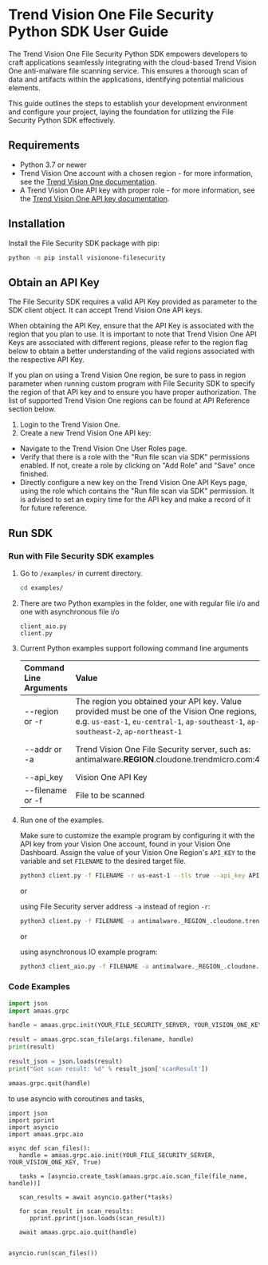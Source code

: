 # Trend Vision One File Security Python SDK User Guide

The Trend Vision One File Security Python SDK empowers developers to craft applications seamlessly integrating with the cloud-based Trend Vision One anti-malware file scanning service. This ensures a thorough scan of data and artifacts within the applications, identifying potential malicious elements.

This guide outlines the steps to establish your development environment and configure your project, laying the foundation for utilizing the File Security Python SDK effectively.

## Requirements

- Python 3.7 or newer
- Trend Vision One account with a chosen region - for more information, see the [Trend Vision One documentation](https://docs.trendmicro.com/en-us/enterprise/trend-micro-xdr-help/Home).
- A Trend Vision One API key with proper role - for more information, see the [Trend Vision One API key documentation](https://docs.trendmicro.com/en-us/enterprise/trend-vision-one/administrative-setti/accountspartfoundati/api-keys.aspx).

## Installation

Install the File Security SDK package with pip:

   ```sh
   python -m pip install visionone-filesecurity
   ```

## Obtain an API Key

The File Security SDK requires a valid API Key provided as parameter to the SDK client object. It can accept Trend Vision One API keys.

When obtaining the API Key, ensure that the API Key is associated with the region that you plan to use. It is important to note that Trend Vision One API Keys are associated with different regions, please refer to the region flag below to obtain a better understanding of the valid regions associated with the respective API Key.

If you plan on using a Trend Vision One region, be sure to pass in region parameter when running custom program with File Security SDK to specify the region of that API key and to ensure you have proper authorization. The list of supported Trend Vision One regions can be found at API Reference section below.

1. Login to the Trend Vision One.
2. Create a new Trend Vision One API key:

- Navigate to the Trend Vision One User Roles page.
- Verify that there is a role with the "Run file scan via SDK" permissions enabled. If not, create a role by clicking on "Add Role" and "Save" once finished.
- Directly configure a new key on the Trend Vision One API Keys page, using the role which contains the "Run file scan via SDK" permission. It is advised to set an expiry time for the API key and make a record of it for future reference.

## Run SDK

### Run with File Security SDK examples

1. Go to `/examples/` in current directory.

   ```sh
   cd examples/
   ```

2. There are two Python examples in the folder, one with regular file i/o and one with asynchronous file i/o

   ```text
   client_aio.py
   client.py
   ```

3. Current Python examples support following command line arguments

   | Command Line Arguments                 | Value                    | Optional |
   | :------------------ | :----------------------- | :------- |
   | --region or -r | The region you obtained your API key.  Value provided must be one of the Vision One regions, e.g. `us-east-1`, `eu-central-1`, `ap-southeast-1`, `ap-southeast-2`, `ap-northeast-1` | Yes, either -r or -a |
   | --addr or -a   | Trend Vision One File Security server, such as: antimalware.__REGION__.cloudone.trendmicro.com:443 | Yes, either -r or -a      |
   | --api_key      | Vision One API Key              | No       |
   | --filename or -f |        File to be scanned            | No       |

4. Run one of the examples.

   Make sure to customize the example program by configuring it with the API key from your Vision One account, found in your Vision One Dashboard. Assign the value of your Vision One Region's `API_KEY` to the variable and set `FILENAME` to the desired target file.

   ```sh
   python3 client.py -f FILENAME -r us-east-1 --tls true --api_key API_KEY
   ```

   or

   using File Security server address `-a` instead of region `-r`:

   ```sh
   python3 client.py -f FILENAME -a antimalware._REGION_.cloudone.trendmicro.com:443 --tls true --api_key API_KEY
   ```

   or

   using asynchronous IO example program:

   ```sh
   python3 client_aio.py -f FILENAME -a antimalware._REGION_.cloudone.trendmicro.com:443 --tls true --api_key API_KEY
   ```

### Code Examples

```python
import json
import amaas.grpc

handle = amaas.grpc.init(YOUR_FILE_SECURITY_SERVER, YOUR_VISION_ONE_KEY, True)

result = amaas.grpc.scan_file(args.filename, handle)
print(result)

result_json = json.loads(result)
print("Got scan result: %d" % result_json['scanResult'])

amaas.grpc.quit(handle)

```

to use asyncio with  coroutines and tasks,

```python:
import json
import pprint
import asyncio
import amaas.grpc.aio

async def scan_files():
   handle = amaas.grpc.aio.init(YOUR_FILE_SECURITY_SERVER, YOUR_VISION_ONE_KEY, True)

   tasks = [asyncio.create_task(amaas.grpc.aio.scan_file(file_name, handle))]

   scan_results = await asyncio.gather(*tasks)

   for scan_result in scan_results:
      pprint.pprint(json.loads(scan_result))

   await amaas.grpc.aio.quit(handle)


asyncio.run(scan_files())

```
